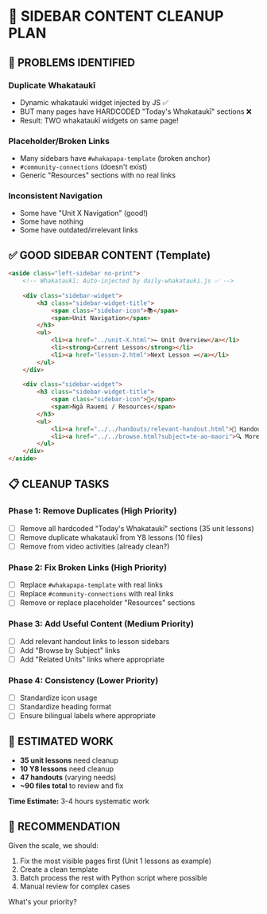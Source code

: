 # 🧹 SIDEBAR CONTENT CLEANUP PLAN

## 🚨 PROBLEMS IDENTIFIED

### Duplicate Whakataukī
- Dynamic whakataukī widget injected by JS ✅
- BUT many pages have HARDCODED "Today's Whakataukī" sections ❌
- Result: TWO whakataukī widgets on same page!

### Placeholder/Broken Links
- Many sidebars have `#whakapapa-template` (broken anchor)
- `#community-connections` (doesn't exist)
- Generic "Resources" sections with no real links

### Inconsistent Navigation
- Some have "Unit X Navigation" (good!)
- Some have nothing
- Some have outdated/irrelevant links

## ✅ GOOD SIDEBAR CONTENT (Template)

```html
<aside class="left-sidebar no-print">
    <!-- Whakataukī: Auto-injected by daily-whakatauki.js ✅ -->
    
    <div class="sidebar-widget">
        <h3 class="sidebar-widget-title">
            <span class="sidebar-icon">📚</span>
            <span>Unit Navigation</span>
        </h3>
        <ul>
            <li><a href="../unit-X.html">← Unit Overview</a></li>
            <li><strong>Current Lesson</strong></li>
            <li><a href="lesson-2.html">Next Lesson →</a></li>
        </ul>
    </div>
    
    <div class="sidebar-widget">
        <h3 class="sidebar-widget-title">
            <span class="sidebar-icon">🔗</span>
            <span>Ngā Rauemi / Resources</span>
        </h3>
        <ul>
            <li><a href="../../handouts/relevant-handout.html">📄 Handout Name</a></li>
            <li><a href="../../browse.html?subject=te-ao-maori">🔍 More Te Ao Māori</a></li>
        </ul>
    </div>
</aside>
```

## 📋 CLEANUP TASKS

### Phase 1: Remove Duplicates (High Priority)
- [ ] Remove all hardcoded "Today's Whakataukī" sections (35 unit lessons)
- [ ] Remove duplicate whakataukī from Y8 lessons (10 files)
- [ ] Remove from video activities (already clean?)

### Phase 2: Fix Broken Links (High Priority)  
- [ ] Replace `#whakapapa-template` with real links
- [ ] Replace `#community-connections` with real links
- [ ] Remove or replace placeholder "Resources" sections

### Phase 3: Add Useful Content (Medium Priority)
- [ ] Add relevant handout links to lesson sidebars
- [ ] Add "Browse by Subject" links
- [ ] Add "Related Units" links where appropriate

### Phase 4: Consistency (Lower Priority)
- [ ] Standardize icon usage
- [ ] Standardize heading format
- [ ] Ensure bilingual labels where appropriate

## 🎯 ESTIMATED WORK

- **35 unit lessons** need cleanup
- **10 Y8 lessons** need cleanup  
- **47 handouts** (varying needs)
- **~90 files total** to review and fix

**Time Estimate:** 3-4 hours systematic work

## 🤔 RECOMMENDATION

Given the scale, we should:
1. Fix the most visible pages first (Unit 1 lessons as example)
2. Create a clean template
3. Batch process the rest with Python script where possible
4. Manual review for complex cases

What's your priority?
